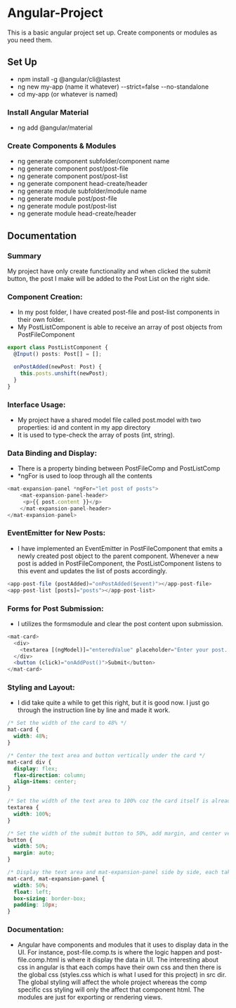 # Angular-Project
This is a basic angular project set up. Create components or modules as you need them.

## Set Up
- npm install -g @angular/cli@lastest
- ng new my-app (name it whatever) --strict=false --no-standalone
- cd my-app (or whatever is named)
### Install Angular Material
- ng add @angular/material
### Create Components & Modules
- ng generate component subfolder/component name
- ng generate component post/post-file
- ng generate component post/post-list
- ng generate component head-create/header
- ng generate module subfolder/module name
- ng generate module post/post-file
- ng generate module post/post-list
- ng generate module head-create/header

## Documentation
### Summary
My project have only create functionality and when clicked the submit button, the post I make will be added to the Post List on the right side. 

### Component Creation: 
- In my post folder, I have created post-file and post-list components in their own folder. 
- My PostListComponent is able to receive an array of post objects from PostFileComponent
```ts
export class PostListComponent {
  @Input() posts: Post[] = [];

  onPostAdded(newPost: Post) {
    this.posts.unshift(newPost);
  }
}
```
### Interface Usage:
- My project have a shared model file called post.model with two properties: id and content in my app directory
- It is used to type-check the array of posts (int, string).
### Data Binding and Display:
- There is a property binding between PostFileComp and PostListComp
- *ngFor is used to loop through all the contents 
```ts
<mat-expansion-panel *ngFor="let post of posts">
    <mat-expansion-panel-header>
     <p>{{ post.content }}</p>
    </mat-expansion-panel-header>
</mat-expansion-panel>
```
### EventEmitter for New Posts:
- I have implemented an EventEmitter in PostFileComponent that emits a newly created post object to the parent component. Whenever a new post is added in PostFileComponent, the PostListComponent listens to this event and updates the list of posts accordingly.
```ts
<app-post-file (postAdded)="onPostAdded($event)"></app-post-file>
<app-post-list [posts]="posts"></app-post-list>
```
### Forms for Post Submission:
- I utilizes the formsmodule and clear the post content upon submission.
```ts
<mat-card>
  <div>
    <textarea [(ngModel)]="enteredValue" placeholder="Enter your post..."></textarea>
  </div>
  <button (click)="onAddPost()">Submit</button>
</mat-card>
```
### Styling and Layout:
- I did take quite a while to get this right, but it is good now. I just go through the instruction line by line and made it work.
```css
/* Set the width of the card to 48% */
mat-card {
  width: 48%;
}

/* Center the text area and button vertically under the card */
mat-card div {
  display: flex;
  flex-direction: column;
  align-items: center;
}

/* Set the width of the text area to 100% coz the card itself is already 48% */
textarea {
  width: 100%;
}

/* Set the width of the submit button to 50%, add margin, and center vertically */
button {
  width: 50%;
  margin: auto;
}

/* Display the text area and mat-expansion-panel side by side, each taking up 50% of the screen */
mat-card, mat-expansion-panel {
  width: 50%;
  float: left;
  box-sizing: border-box;
  padding: 10px;
}
```
### Documentation:
- Angular have components and modules that it uses to display data in the UI. For instance, post-file.comp.ts is where the logic happen and post-file.comp.html is where it display the data in UI. The interesting about css in angular is that each comps have their own css and then there is the global css (styles.css which is what I used for this project) in src dir. The global styling will affect the whole project whereas the comp specific css styling will only the affect that component html. The modules are just for exporting or rendering views. 